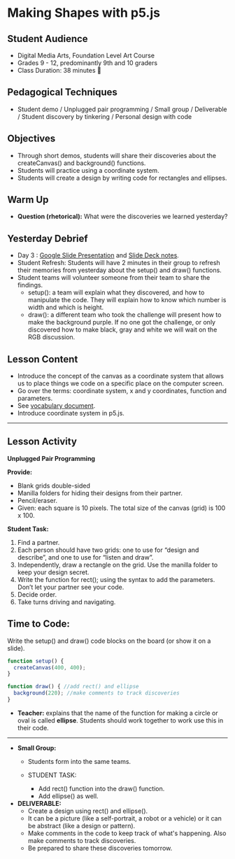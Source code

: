 # Making Shapes with p5.js
## Student Audience  
* Digital Media Arts, Foundation Level Art Course
* Grades 9 - 12, predominantly 9th and 10 graders
* Class Duration: 38 minutes :hankey:

## Pedagogical Techniques
* Student demo / Unplugged pair programming / Small group  / Deliverable  /  Student discovery by tinkering / Personal design with code


## Objectives
* Through short demos, students will share their discoveries about the createCanvas() and background() functions.
* Students will practice using a coordinate system.
* Students will create a design by writing code for rectangles and ellipses.

## Warm Up
* **Question (rhetorical):** What were the discoveries we learned yesterday?

## Yesterday Debrief 
* Day 3 :  [Google Slide Presentation](Introduction_to_Processing) and [Slide Deck notes](SlideDeck_notes.md).
* Student Refresh: Students will have 2 minutes in their group to refresh their memories from yesterday about the setup() and draw() functions.
* Student teams will volunteer someone from their team to share the findings.
  * setup(): a team will explain what they discovered, and how to manipulate the code.  They will explain how to know which number is width and which is height.
  * draw(): a different team who took the challenge will present how to make the background purple.  If no one got the challenge, or only discovered how to make black, gray and white we will wait on the RGB discussion. 




## Lesson Content
* Introduce the concept of the canvas as a coordinate system that allows us to place things we code on a specific place on the computer screen.
* Go over the terms: coordinate system, x and y coordinates, function and parameters.
* See [vocabulary document](Vocabulary.md).
* Introduce coordinate system in p5.js. 
---
## Lesson Activity
**Unplugged Pair Programming**

**Provide:**  
* Blank grids double-sided
* Manilla folders for hiding their designs from their partner.
* Pencil/eraser.
* Given: each square is 10 pixels. The total size of the canvas (grid) is 100 x 100. 

**Student Task:**
1. Find a partner.
2. Each person should have two grids: one to use for “design and describe”, and one to use for “listen and draw”.
3. Independently, draw a rectangle on the grid. Use the manilla folder to keep your design secret.
4. Write the function for rect(); using the syntax to add the parameters. Don’t let your partner see your code.
5. Decide order.
6. Take turns driving and navigating. 


## **Time to Code:** 
Write the setup() and draw() code blocks on the board (or show it on a slide).
```p5.js
function setup() {
  createCanvas(400, 400);
}

function draw() { //add rect() and ellipse
  background(220); //make comments to track discoveries
}
```

* **Teacher:** explains that the name of the function for making a circle or oval is called **ellipse**.  Students should work together to work use this in their code. 
 ---
* **Small Group:**
  * Students form into the same teams.
  
  * STUDENT TASK: 
    * Add rect() function into the draw() function.
    * Add ellipse() as well.
* **DELIVERABLE:**
    * Create a design using rect() and ellipse().
    * It can be a picture (like a self-portrait, a robot or a vehicle) or it can be abstract (like a design or pattern).
    * Make comments in the code to keep track of what's happening.  Also make comments to track discoveries.
    * Be prepared to share these discoveries tomorrow. 


